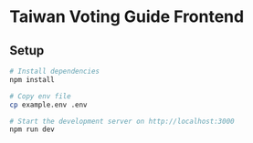 # Taiwan Voting Guide Frontend

## Setup

```bash
# Install dependencies
npm install

# Copy env file
cp example.env .env

# Start the development server on http://localhost:3000
npm run dev
```
